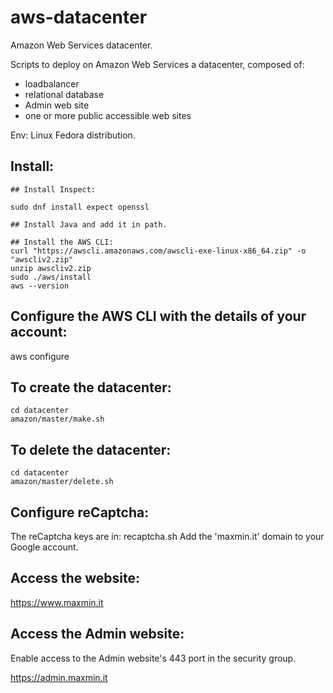 # aws-datacenter
Amazon Web Services datacenter.

Scripts to deploy on Amazon Web Services a datacenter, composed of:
- loadbalancer
- relational database
- Admin web site
- one or more public accessible web sites

Env: Linux Fedora distribution.

## Install:
```
## Install Inspect: 

sudo dnf install expect openssl

## Install Java and add it in path.

## Install the AWS CLI:
curl "https://awscli.amazonaws.com/awscli-exe-linux-x86_64.zip" -o "awscliv2.zip"
unzip awscliv2.zip
sudo ./aws/install
aws --version

```

## Configure the AWS CLI with the details of your account:
aws configure

## To create the datacenter:
```
cd datacenter
amazon/master/make.sh
```

## To delete the datacenter:
```
cd datacenter
amazon/master/delete.sh
```

## Configure reCaptcha:

The reCaptcha keys are in: recaptcha.sh
Add the 'maxmin.it' domain to your Google account.

## Access the website:
 
https://www.maxmin.it

## Access the Admin website:

Enable access to the Admin website's 443 port in the security group.

https://admin.maxmin.it



